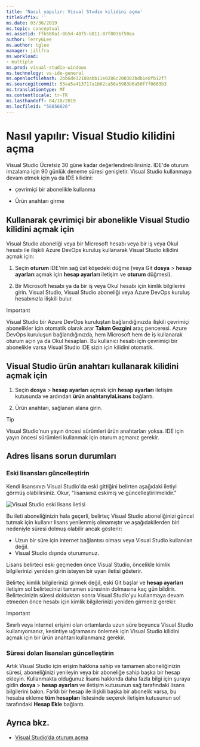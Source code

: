 ```yaml
---
title: 'Nasıl yapılır: Visual Studio kilidini açma'
titleSuffix: ''
ms.date: 03/30/2019
ms.topic: conceptual
ms.assetid: ffb580a1-8b5d-48f5-b811-87f8036f50ea
author: TerryGLee
ms.author: tglee
manager: jillfra
ms.workload:
- multiple
ms.prod: visual-studio-windows
ms.technology: vs-ide-general
ms.openlocfilehash: 2bb6de32188abb11e0286c200383bdb1e8fb12f7
ms.sourcegitcommit: 53aa5a413717a1b62ca56a5983b6a50f7f0663b3
ms.translationtype: MT
ms.contentlocale: tr-TR
ms.lasthandoff: 04/18/2019
ms.locfileid: "58856826"
---
```

# <a name="how-to-unlock-visual-studio"></a>Nasıl yapılır: Visual Studio kilidini açma

Visual Studio Ücretsiz 30 güne kadar değerlendirebilirsiniz. IDE'de oturum imzalama için 90 günlük deneme süresi genişletir. Visual Studio kullanmaya devam etmek için ya da IDE kilidini:

- çevrimiçi bir abonelikle kullanma

- Ürün anahtarı girme

## <a name="to-unlock-visual-studio-using-an-online-subscription"></a>Kullanarak çevrimiçi bir abonelikle Visual Studio kilidini açmak için

Visual Studio aboneliği veya bir Microsoft hesabı veya bir iş veya Okul hesabı ile ilişkili Azure DevOps kuruluş kullanarak Visual Studio kilidini açmak için:

1. Seçin **oturum** IDE'nin sağ üst köşedeki düğme (veya Git **dosya** > **hesap ayarları** açmak için **hesap ayarları**  iletişim ve **oturum** düğmesi).

1. Bir Microsoft hesabı ya da bir iş veya Okul hesabı için kimlik bilgilerini girin. Visual Studio, Visual Studio aboneliği veya Azure DevOps kuruluş hesabınızla ilişkili bulur.

> [!IMPORTANT]
> Visual Studio bir Azure DevOps kuruluştan bağlandığınızda ilişkili çevrimiçi abonelikler için otomatik olarak arar **Takım Gezgini** araç penceresi. Azure DevOps kuruluşun bağlandığınızda, hem Microsoft hem de iş kullanarak oturum açın ya da Okul hesapları. Bu kullanıcı hesabı için çevrimiçi bir abonelikle varsa Visual Studio IDE sizin için kilidini otomatik.

## <a name="to-unlock-visual-studio-with-a-product-key"></a>Visual Studio ürün anahtarı kullanarak kilidini açmak için

1. Seçin **dosya** > **hesap ayarları** açmak için **hesap ayarları** iletişim kutusunda ve ardından **ürün anahtarıylaLisans** bağlantı.

1. Ürün anahtarı, sağlanan alana girin.

> [!TIP]
> Visual Studio'nun yayın öncesi sürümleri ürün anahtarları yoksa. IDE için yayın öncesi sürümleri kullanmak için oturum açmanız gerekir.

## <a name="address-license-problem-states"></a>Adres lisans sorun durumları

### <a name="update-stale-licenses"></a>Eski lisansları güncelleştirin

 Kendi lisansınızı Visual Studio'da eski gittiğini belirten aşağıdaki iletiyi görmüş olabilirsiniz. Okur, "lisansınız eskimiş ve güncelleştirilmelidir."

 ![Visual Studio eski lisans iletisi](../ide/media/vs2017_stale-license.png)

 Bu ileti aboneliğinizin hala geçerli, belirteç Visual Studio aboneliğinizi güncel tutmak için kullanır lisans yenilenmiş olmamıştır ve aşağıdakilerden biri nedeniyle süresi dolmuş olabilir ancak gösterir:

- Uzun bir süre için internet bağlantısı olması veya Visual Studio kullanılan değil.
- Visual Studio dışında oturumunuz.

Lisans belirteci eski geçmeden önce Visual Studio, öncelikle kimlik bilgilerinizi yeniden girin isteyen bir uyarı iletisi gösterir.

Belirteç kimlik bilgilerinizi girmek değil, eski Git başlar ve **hesap ayarları** iletişim sol belirtecinizi tamamen süresinin dolmasına kaç gün bildirir. Belirtecinizin süresi dolduktan sonra Visual Studio'yu kullanmaya devam etmeden önce hesabı için kimlik bilgilerinizi yeniden girmeniz gerekir.

> [!Important]
> Sınırlı veya internet erişimi olan ortamlarda uzun süre boyunca Visual Studio kullanıyorsanız, kesintiye uğramasını önlemek için Visual Studio kilidini açmak için bir ürün anahtarı kullanmanız gerekir.

### <a name="update-expired-licenses"></a>Süresi dolan lisansları güncelleştirin

 Artık Visual Studio için erişim hakkına sahip ve tamamen aboneliğinizin süresi, aboneliğinizi yenileyin veya bir aboneliğe sahip başka bir hesap ekleyin. Kullanmakta olduğunuz lisans hakkında daha fazla bilgi için şuraya gidin **dosya** > **hesap ayarları** ve iletişim kutusunun sağ tarafındaki lisans bilgilerini bakın. Farklı bir hesap ile ilişkili başka bir abonelik varsa, bu hesaba ekleme **tüm hesapları** listesinde seçerek iletişim kutusunun sol tarafındaki **Hesap Ekle** bağlantı.

## <a name="see-also"></a>Ayrıca bkz.

* [Visual Studio’da oturum açma](../ide/signing-in-to-visual-studio.md)
